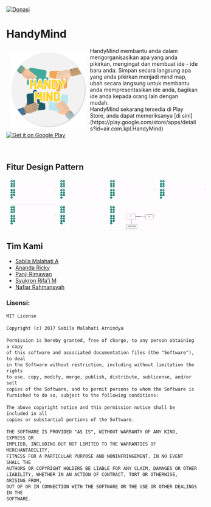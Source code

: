 [![Donasi](https://img.shields.io/badge/donate-paypal-blue.svg)](https://www.paypal.me/HoraApps)
# HandyMind
<img src="/app/src/main/res/mipmap-xxxhdpi/ic_launcher_round.png" align="left" width="200" hspace="10" vspace="10">
HandyMind membantu anda dalam mengorganisasikan apa yang anda pikirkan, mengingat dan membuat ide - ide baru anda. Simpan secara langsung apa yang anda pikirkan menjadi mind map, ubah secara langsung untuk membantu anda mempresentasikan ide anda, bagikan ide  anda kepada orang lain dengan mudah.</br>
HandyMind sekarang tersedia di Play Store, anda dapat memeriksanya [di sini](https://play.google.com/store/apps/details?id=air.com.kpl.HandyMind)</br>

<div style="display:flex;" >
<a href="#">
    <img alt="Get it on Google Play"
        height="80"
        src="https://play.google.com/intl/en_us/badges/images/generic/en_badge_web_generic.png" />
</a>
</div>
</br></br>

## Fitur Design Pattern
<div style="display:flex;" >
<img style="margin-left:10px;" src="gif/undoredo.gif" width="24%" >
<img style="margin-left:10px;" src="gif/textwithshape.gif" width="24%" >
<img style="margin-left:10px;" src="gif/observer-line.gif" width="24%" >
<img style="margin-left:10px;" src="gif/dash-straighline.gif" width="24%" >
</div>

<div style="display:flex;" >
<img style="margin-left:10px;" src="gif/create-shape.gif" width="24%" >
<img style="margin-left:10px;" src="gif/demomindmap.gif" width="24%" >
<img style="margin-left:10px;" src="gif/export.gif" width="24%" >
</div>

Tim Kami
---
- [Sabila Malahati A](https://github.com/bellaarnindya)
- [Ananda Ricky](https://github.com/nandaricky)
- [Panji Rimawan](https://github.com/njiipanji)
- [Syukron Rifa'i M](https://github.com/syukronrm)
- [Nafiar Rahmansyah](https://github.com/nafiar)

### Lisensi: 
	MIT License

	Copyright (c) 2017 Sabila Malahati Arnindya

	Permission is hereby granted, free of charge, to any person obtaining a copy
	of this software and associated documentation files (the "Software"), to deal
	in the Software without restriction, including without limitation the rights
	to use, copy, modify, merge, publish, distribute, sublicense, and/or sell
	copies of the Software, and to permit persons to whom the Software is
	furnished to do so, subject to the following conditions:

	The above copyright notice and this permission notice shall be included in all
	copies or substantial portions of the Software.

	THE SOFTWARE IS PROVIDED "AS IS", WITHOUT WARRANTY OF ANY KIND, EXPRESS OR
	IMPLIED, INCLUDING BUT NOT LIMITED TO THE WARRANTIES OF MERCHANTABILITY,
	FITNESS FOR A PARTICULAR PURPOSE AND NONINFRINGEMENT. IN NO EVENT SHALL THE
	AUTHORS OR COPYRIGHT HOLDERS BE LIABLE FOR ANY CLAIM, DAMAGES OR OTHER
	LIABILITY, WHETHER IN AN ACTION OF CONTRACT, TORT OR OTHERWISE, ARISING FROM,
	OUT OF OR IN CONNECTION WITH THE SOFTWARE OR THE USE OR OTHER DEALINGS IN THE
	SOFTWARE.
